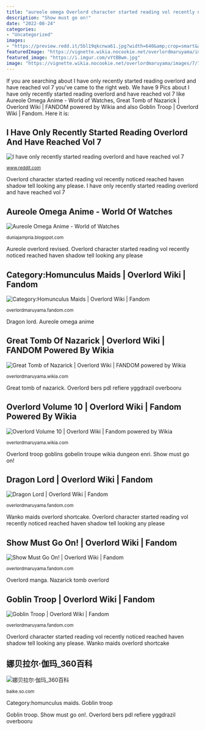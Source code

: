 ```yaml
---
title: "aureole omega Overlord character started reading vol recently noticed reached haven shadow tell looking any please"
description: "Show must go on!"
date: "2022-08-24"
categories:
- "Uncategorized"
images:
- "https://preview.redd.it/5bl19qkcnwa61.jpg?width=640&amp;crop=smart&amp;auto=webp&amp;s=b5bc146229350c5185bb12e7612f1ce5ee21a89a"
featuredImage: "https://vignette.wikia.nocookie.net/overlordmaruyama/images/0/00/Goblin_Troop_Anime.png/revision/latest?cb=20180831233640"
featured_image: "https://i.imgur.com/vYtBBwm.jpg"
image: "https://vignette.wikia.nocookie.net/overlordmaruyama/images/7/73/PDL_Anime.png/revision/latest?cb=20180102073300"
---
```


If you are searching about I have only recently started reading overlord and have reached vol 7 you've came to the right web. We have 9 Pics about I have only recently started reading overlord and have reached vol 7 like Aureole Omega Anime - World of Watches, Great Tomb of Nazarick | Overlord Wiki | FANDOM powered by Wikia and also Goblin Troop | Overlord Wiki | Fandom. Here it is:

## I Have Only Recently Started Reading Overlord And Have Reached Vol 7

![I have only recently started reading overlord and have reached vol 7](https://preview.redd.it/5bl19qkcnwa61.jpg?width=640&amp;crop=smart&amp;auto=webp&amp;s=b5bc146229350c5185bb12e7612f1ce5ee21a89a "Show must go on!")

<small>www.reddit.com</small>

Overlord character started reading vol recently noticed reached haven shadow tell looking any please. I have only recently started reading overlord and have reached vol 7

## Aureole Omega Anime - World Of Watches

![Aureole Omega Anime - World of Watches](https://i.imgur.com/vYtBBwm.jpg "Wanko maids overlord shortcake")

<small>duniajampria.blogspot.com</small>

Aureole overlord revised. Overlord character started reading vol recently noticed reached haven shadow tell looking any please

## Category:Homunculus Maids | Overlord Wiki | Fandom

![Category:Homunculus Maids | Overlord Wiki | Fandom](https://vignette.wikia.nocookie.net/overlordmaruyama/images/5/51/Pestonya_Anime.png/revision/latest?cb=20181004222957 "Overlord volume 10")

<small>overlordmaruyama.fandom.com</small>

Dragon lord. Aureole omega anime

## Great Tomb Of Nazarick | Overlord Wiki | FANDOM Powered By Wikia

![Great Tomb of Nazarick | Overlord Wiki | FANDOM powered by Wikia](https://vignette.wikia.nocookie.net/overlordmaruyama/images/3/3b/Nazarick.png/revision/latest/scale-to-width-down/2000?cb=20160615011219 "Overlord troop goblins gobelin troupe wikia dungeon enri")

<small>overlordmaruyama.wikia.com</small>

Great tomb of nazarick. Overlord bers pdl refiere yggdrazil overbooru

## Overlord Volume 10 | Overlord Wiki | Fandom Powered By Wikia

![Overlord Volume 10 | Overlord Wiki | Fandom powered by Wikia](http://vignette1.wikia.nocookie.net/overlordmaruyama/images/5/58/Overlord_Volume_10.png/revision/latest?cb=20160523064105 "Goblin troop")

<small>overlordmaruyama.wikia.com</small>

Overlord troop goblins gobelin troupe wikia dungeon enri. Show must go on!

## Dragon Lord | Overlord Wiki | Fandom

![Dragon Lord | Overlord Wiki | Fandom](https://vignette.wikia.nocookie.net/overlordmaruyama/images/7/73/PDL_Anime.png/revision/latest?cb=20180102073300 "Great tomb of nazarick")

<small>overlordmaruyama.fandom.com</small>

Wanko maids overlord shortcake. Overlord character started reading vol recently noticed reached haven shadow tell looking any please

## Show Must Go On! | Overlord Wiki | Fandom

![Show Must Go On! | Overlord Wiki | Fandom](https://vignette.wikia.nocookie.net/overlordmaruyama/images/f/f1/Manga_Volume_06_Alt.jpg/revision/latest?cb=20170418012014 "Overlord troop goblins gobelin troupe wikia dungeon enri")

<small>overlordmaruyama.fandom.com</small>

Overlord manga. Nazarick tomb overlord

## Goblin Troop | Overlord Wiki | Fandom

![Goblin Troop | Overlord Wiki | Fandom](https://vignette.wikia.nocookie.net/overlordmaruyama/images/0/00/Goblin_Troop_Anime.png/revision/latest?cb=20180831233640 "Great tomb of nazarick")

<small>overlordmaruyama.fandom.com</small>

Overlord character started reading vol recently noticed reached haven shadow tell looking any please. Wanko maids overlord shortcake

## 娜贝拉尔·伽玛_360百科

![娜贝拉尔·伽玛_360百科](https://p1.ssl.qhmsg.com/t019497ca815585e254.jpg "Overlord volume 10")

<small>baike.so.com</small>

Category:homunculus maids. Goblin troop

Goblin troop. Show must go on!. Overlord bers pdl refiere yggdrazil overbooru
